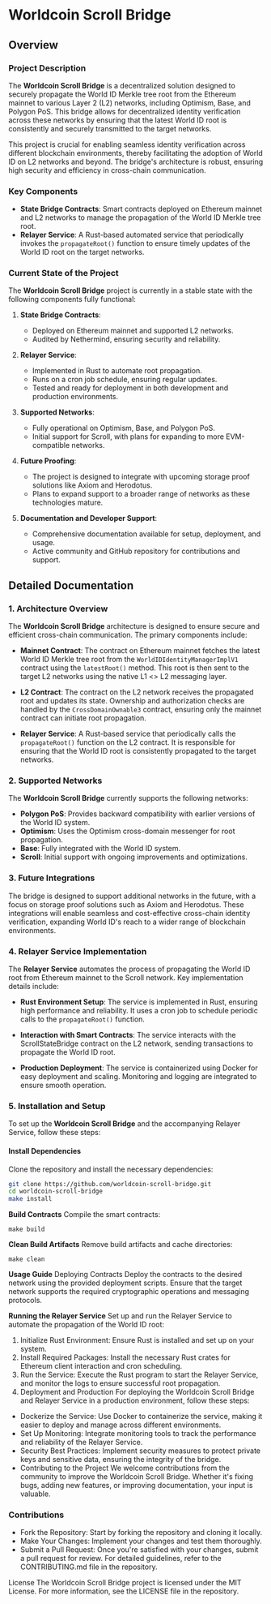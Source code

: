 # Worldcoin Scroll Bridge 

## Overview

### Project Description

The **Worldcoin Scroll Bridge** is a decentralized solution designed to securely propagate the World ID Merkle tree root from the Ethereum mainnet to various Layer 2 (L2) networks, including Optimism, Base, and Polygon PoS. This bridge allows for decentralized identity verification across these networks by ensuring that the latest World ID root is consistently and securely transmitted to the target networks.

This project is crucial for enabling seamless identity verification across different blockchain environments, thereby facilitating the adoption of World ID on L2 networks and beyond. The bridge's architecture is robust, ensuring high security and efficiency in cross-chain communication.

### Key Components

- **State Bridge Contracts**: Smart contracts deployed on Ethereum mainnet and L2 networks to manage the propagation of the World ID Merkle tree root.
- **Relayer Service**: A Rust-based automated service that periodically invokes the `propagateRoot()` function to ensure timely updates of the World ID root on the target networks.

### Current State of the Project

The **Worldcoin Scroll Bridge** project is currently in a stable state with the following components fully functional:

1. **State Bridge Contracts**:
   - Deployed on Ethereum mainnet and supported L2 networks.
   - Audited by Nethermind, ensuring security and reliability.
  
2. **Relayer Service**:
   - Implemented in Rust to automate root propagation.
   - Runs on a cron job schedule, ensuring regular updates.
   - Tested and ready for deployment in both development and production environments.

3. **Supported Networks**:
   - Fully operational on Optimism, Base, and Polygon PoS.
   - Initial support for Scroll, with plans for expanding to more EVM-compatible networks.

4. **Future Proofing**:
   - The project is designed to integrate with upcoming storage proof solutions like Axiom and Herodotus.
   - Plans to expand support to a broader range of networks as these technologies mature.

5. **Documentation and Developer Support**:
   - Comprehensive documentation available for setup, deployment, and usage.
   - Active community and GitHub repository for contributions and support.


## Detailed Documentation

### 1. Architecture Overview

The **Worldcoin Scroll Bridge** architecture is designed to ensure secure and efficient cross-chain communication. The primary components include:

- **Mainnet Contract**: The contract on Ethereum mainnet fetches the latest World ID Merkle tree root from the `WorldIDIdentityManagerImplV1` contract using the `latestRoot()` method. This root is then sent to the target L2 networks using the native L1 <> L2 messaging layer.
  
- **L2 Contract**: The contract on the L2 network receives the propagated root and updates its state. Ownership and authorization checks are handled by the `CrossDomainOwnable3` contract, ensuring only the mainnet contract can initiate root propagation.

- **Relayer Service**: A Rust-based service that periodically calls the `propagateRoot()` function on the L2 contract. It is responsible for ensuring that the World ID root is consistently propagated to the target networks.

### 2. Supported Networks

The **Worldcoin Scroll Bridge** currently supports the following networks:

- **Polygon PoS**: Provides backward compatibility with earlier versions of the World ID system.
- **Optimism**: Uses the Optimism cross-domain messenger for root propagation.
- **Base**: Fully integrated with the World ID system.
- **Scroll**: Initial support with ongoing improvements and optimizations.

### 3. Future Integrations

The bridge is designed to support additional networks in the future, with a focus on storage proof solutions such as Axiom and Herodotus. These integrations will enable seamless and cost-effective cross-chain identity verification, expanding World ID's reach to a wider range of blockchain environments.

### 4. Relayer Service Implementation

The **Relayer Service** automates the process of propagating the World ID root from Ethereum mainnet to the Scroll network. Key implementation details include:

- **Rust Environment Setup**: The service is implemented in Rust, ensuring high performance and reliability. It uses a cron job to schedule periodic calls to the `propagateRoot()` function.
  
- **Interaction with Smart Contracts**: The service interacts with the ScrollStateBridge contract on the L2 network, sending transactions to propagate the World ID root.

- **Production Deployment**: The service is containerized using Docker for easy deployment and scaling. Monitoring and logging are integrated to ensure smooth operation.

### 5. Installation and Setup

To set up the **Worldcoin Scroll Bridge** and the accompanying Relayer Service, follow these steps:

#### Install Dependencies

Clone the repository and install the necessary dependencies:

```bash
git clone https://github.com/worldcoin-scroll-bridge.git
cd worldcoin-scroll-bridge
make install
```
**Build Contracts**
Compile the smart contracts:

```
make build
```

**Clean Build Artifacts**
Remove build artifacts and cache directories:

```
make clean
```
**Usage Guide**
Deploying Contracts
Deploy the contracts to the desired network using the provided deployment scripts. Ensure that the target network supports the required cryptographic operations and messaging protocols.

**Running the Relayer Service**
Set up and run the Relayer Service to automate the propagation of the World ID root:

1. Initialize Rust Environment: Ensure Rust is installed and set up on your system.
2. Install Required Packages:  Install the necessary Rust crates for Ethereum client interaction and cron scheduling.
3. Run the Service: Execute the Rust program to start the Relayer Service, and monitor the logs to ensure successful root propagation.
4. Deployment and Production
For deploying the Worldcoin Scroll Bridge and Relayer Service in a production environment, follow these steps:

- Dockerize the Service: Use Docker to containerize the service, making it easier to deploy and manage across different environments.
- Set Up Monitoring: Integrate monitoring tools to track the performance and reliability of the Relayer Service.
- Security Best Practices: Implement security measures to protect private keys and sensitive data, ensuring the integrity of the bridge.
- Contributing to the Project
We welcome contributions from the community to improve the Worldcoin Scroll Bridge. Whether it's fixing bugs, adding new features, or improving documentation, your input is valuable.
### **Contributions**
- Fork the Repository: Start by forking the repository and cloning it locally.
- Make Your Changes: Implement your changes and test them thoroughly.
- Submit a Pull Request: Once you're satisfied with your changes, submit a pull request for review.
For detailed guidelines, refer to the CONTRIBUTING.md file in the repository.

License
The Worldcoin Scroll Bridge project is licensed under the MIT License. For more information, see the LICENSE file in the repository.
